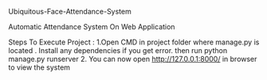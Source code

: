 Ubiquitous-Face-Attendance-System

Automatic Attendance System On Web Application 

Steps To Execute Project : 1.Open CMD in project folder where manage.py is located . Install any dependencies if you get error. then run python manage.py runserver 2. 
You can now open http://127.0.0.1:8000/ in browser to view the system
